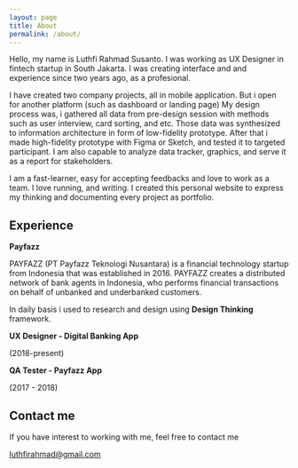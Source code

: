 ```yaml
---
layout: page
title: About
permalink: /about/
---
```


Hello, my name is Luthfi Rahmad Susanto. I was working as UX Designer in fintech startup in South Jakarta. I was creating interface and and experience since two years ago, as a profesional.

I have created two company projects, all in mobile application. But i open for another platform (such as dashboard or landing page) My design process was, i gathered all data from pre-design session with methods such as user interview, card sorting, and etc. Those data was synthesized to information architecture in form of low-fidelity prototype. After that i made high-fidelity prototype with Figma or Sketch, and tested it to targeted participant. I am also capable to analyze data tracker, graphics, and serve it as a report for stakeholders.

I am a fast-learner, easy for accepting feedbacks and love to work as a team. I love running, and writing. I created this personal website to express my thinking and documenting every project as portfolio.


## Experience

**Payfazz**

PAYFAZZ (PT Payfazz Teknologi Nusantara) is a financial technology startup from Indonesia that was established in 2016. PAYFAZZ creates a distributed network of bank agents in Indonesia, who performs financial transactions on behalf of unbanked and underbanked customers.

In daily basis i used to research and design using **Design Thinking** framework.

**UX Designer - Digital Banking App**

(2018-present)

**QA Tester - Payfazz App**

(2017 - 2018)


## Contact me

If you have interest to working with me, feel free to contact me

[luthfirahmad@gmail.com](mailto:luthfirahmad@gmail.com)
